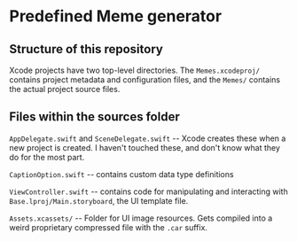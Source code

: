 # Predefined Meme generator
## Structure of this repository
Xcode projects have two top-level directories. The `Memes.xcodeproj/` contains project metadata and configuration files, and the `Memes/` contains the actual project source files.

## Files within the sources folder
`AppDelegate.swift` and `SceneDelegate.swift` -- Xcode creates these when a new project is created. I haven't touched these, and don't know what they do for the most part.

`CaptionOption.swift` -- contains custom data type definitions

`ViewController.swift` -- contains code for manipulating and interacting with `Base.lproj/Main.storyboard`, the UI template file.

`Assets.xcassets/` -- Folder for UI image resources. Gets compiled into a weird proprietary compressed file with the `.car` suffix.
